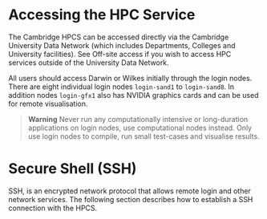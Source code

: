 # Accessing the HPC Service

The Cambridge HPCS can be accessed directly via the Cambridge University Data Network (which includes Departments, Colleges and University facilities). See Off-site access if you wish to access HPC services outside of the University Data Network. 

All users should access Darwin or Wilkes initially through the login nodes. There are eight individual login nodes `login-sand1` to `login-sand8`. In addition nodes `login-gfx1` also has NVIDIA graphics cards and can be used for remote visualisation.

> **Warning** Never run any computationally intensive or long-duration applications on login nodes, use computational nodes instead. Only use login nodes to compile, run small test-cases and visualise results.


# Secure Shell (SSH)

SSH, is an encrypted network protocol that allows remote login and other network services. The following section describes how to establish a SSH connection with the HPCS.



